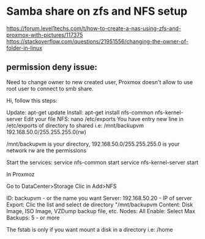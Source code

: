 # Samba share on zfs and NFS setup

https://forum.level1techs.com/t/how-to-create-a-nas-using-zfs-and-proxmox-with-pictures/117375
https://stackoverflow.com/questions/21951556/changing-the-owner-of-folder-in-linux
## permission deny issue:
Need to change owner to new created user, Proxmox doesn't allow to use root user to connect to smb share.

Hi, follow this steps:

Update: apt-get update
Install: apt-get install nfs-common nfs-kernel-server
Edit your file NFS: nano /etc/exports
You have entry new line in /etc/exports of directory to shared i.e: /mnt/backupvm 192.168.50.0/255.255.255.0(rw)

/mnt/backupvm is your directory,
192.168.50.0/255.255.255.0 is your network
rw are the permissions


Start the services:
service nfs-common start
service nfs-kernel-server start


In Proxmoz

Go to DataCenter>Storage
Clic in Add>NFS

ID: backupvm - or the name you want
Server: 192.168.50.20 - IP of server
Export: Clic the list and select de directory "/mnt/backupvm
Content: Disk Image, ISO Image, VZDump backup file, etc.
Nodes: All
Enable: Select
Max Backups: 5 - or more

The fstab is only if you want mount a disk in a directory i.e: /home